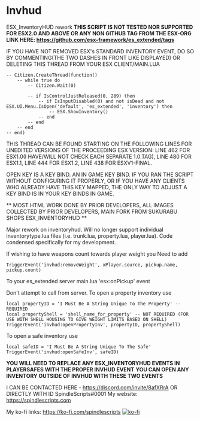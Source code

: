 # Invhud
ESX_InventoryHUD rework
**THIS SCRIPT IS NOT TESTED NOR SUPPORTED FOR ESX2.0 AND ABOVE OR ANY NON GITHUB TAG FROM THE ESX-ORG LINK HERE: https://github.com/esx-framework/es_extended/tags**

IF YOU HAVE NOT REMOVED ESX's STANDARD INVENTORY EVENT, DO SO BY COMMENTING(THE TWO DASHES IN FRONT LIKE DISPLAYED) OR DELETING THIS THREAD FROM YOUR ESX CLIENT/MAIN.LUA
```
-- Citizen.CreateThread(function()
	-- while true do
		-- Citizen.Wait(0)

		-- if IsControlJustReleased(0, 289) then
			-- if IsInputDisabled(0) and not isDead and not ESX.UI.Menu.IsOpen('default', 'es_extended', 'inventory') then
				-- ESX.ShowInventory()
			-- end
		-- end
	-- end
-- end)
```

THIS THREAD CAN BE FOUND STARTING ON THE FOLLOWING LINES FOR UNEDITED VERSIONS OF THE PROCEEDING ESX VERSION: LINE 462 FOR ESX1.0(I HAVE/WILL NOT CHECK EACH SEPARATE 1.0.TAG),
LINE 480 FOR ESX1.1, LINE 444 FOR ESX1.2, LINE 438 FOR ESXV1-FINAL.

OPEN KEY IS A KEY BIND. AN IN GAME KEY BIND. IF YOU RAN THE SCRIPT WITHOUT CONFIGURING IT PROPERLY, OR
IF YOU HAVE ANY CLIENTS WHO ALREADY HAVE THIS KEY MAPPED, THE ONLY WAY TO ADJUST A KEY BIND IS
IN YOUR KEY BINDS IN GAME.

** MOST HTML WORK DONE BY PRIOR DEVELOPERS, ALL IMAGES COLLECTED BY PRIOR DEVELOPERS, MAIN FORK FROM SUKURABU SHOPS ESX_INVENTORYHUD **

Major rework on inventoryhud. Will no longer support individual inventorytype.lua files (i.e. trunk.lua, property.lua, player.lua).
Code condensed specifically for my development.

If wishing to have weapons count towards player weight you Need to add 
```
TriggerEvent('invhud:removeWeight', xPlayer.source, pickup.name, pickup.count)
```
To your es_extended server main.lua 'esx:onPickup' event 


Don't attempt to call from server.
To open a property inventory use 
```
local propertyID = 'I Must Be A String Unique To The Property' -- REQUIRED
local propertyShell = 'shell_name_for_property' -- NOT REQUIRED (FOR USE WITH SHELL HOUSING TO GIVE WEIGHT LIMITS BASED ON SHELL)
TriggerEvent('invhud:openPropertyInv', propertyID, propertyShell)
```
To open a safe inventory use 
```
local safeID = 'I Must Be A String Unique To The Safe'
TriggerEvent('invhud:openSafeInv', safeID)
```
**YOU WILL NEED TO REPLACE ANY ESX_INVENTORYHUD EVENTS IN PLAYERSAFES WITH THE PROPER INVHUD EVENT**
**YOU CAN OPEN ANY INVENTORY OUTSIDE OF INVHUD WITH THESE TWO EVENTS**


I CAN BE CONTACTED HERE - https://discord.com/invite/8afXRrA OR DIRECTLY WITH ID SpindleScripts#0001
My website:
https://spindlescripts.com

My ko-fi links:
https://ko-fi.com/spindlescripts
[![ko-fi](https://www.ko-fi.com/img/githubbutton_sm.svg)](https://ko-fi.com/X7X42NXB6)
